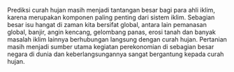 Prediksi curah hujan masih menjadi tantangan besar bagi para ahli iklim, karena merupakan komponen paling penting dari sistem iklim. Sebagian besar isu hangat di zaman kita bersifat global, antara lain pemanasan global, banjir, angin kencang, gelombang panas, erosi tanah dan banyak masalah iklim lainnya berhubungan langsung dengan curah hujan. Pertanian masih menjadi sumber utama kegiatan perekonomian di sebagian besar negara di dunia dan keberlangsungannya sangat bergantung kepada curah hujan.
